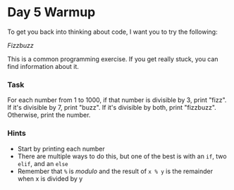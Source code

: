 # Day 5 Warmup

To get you back into thinking about code, I want you to try the following:

*Fizzbuzz*

This is a common programming exercise. If you get really stuck, you can find information about it.

### Task

For each number from 1 to 1000, if that number is divisible by 3, print "fizz". If it's divisible by 7, print "buzz". If it's divisible by both, print "fizzbuzz". Otherwise, print the number.

### Hints

* Start by printing each number
* There are multiple ways to do this, but one of the best is with an `if`, two `elif`, and an `else`
* Remember that `%` is *modulo* and the result of `x % y` is the remainder when x is divided by y